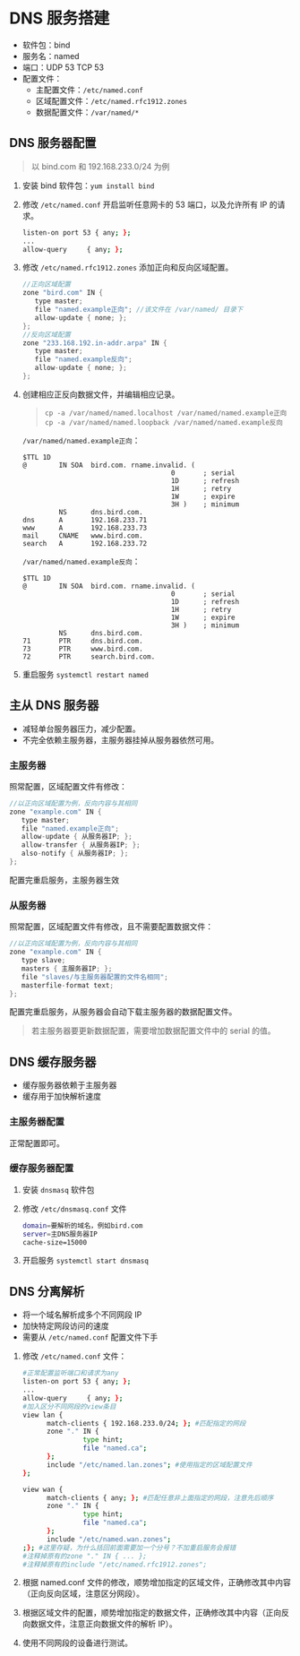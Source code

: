 # DNS 服务搭建

- 软件包：bind
- 服务名：named
- 端口：UDP 53 TCP 53
- 配置文件：
  - 主配置文件：`/etc/named.conf`
  - 区域配置文件：`/etc/named.rfc1912.zones`
  - 数据配置文件：`/var/named/*`

## DNS 服务器配置

> 以 bind.com 和 192.168.233.0/24 为例

1. 安装 bind 软件包：`yum install bind`

2. 修改 `/etc/named.conf` 开启监听任意网卡的 53 端口，以及允许所有 IP 的请求。

   ```bash
   listen-on port 53 { any; };
   ...
   allow-query     { any; };
   ```

3. 修改 `/etc/named.rfc1912.zones` 添加正向和反向区域配置。

   ```C
   //正向区域配置
   zone "bird.com" IN {
      type master;
      file "named.example正向"; //该文件在 /var/named/ 目录下
      allow-update { none; };
   };
   //反向区域配置
   zone "233.168.192.in-addr.arpa" IN {
      type master;
      file "named.example反向";
      allow-update { none; };
   };
   ```

4. 创建相应正反向数据文件，并编辑相应记录。

   > `cp -a /var/named/named.localhost /var/named/named.example正向`  
   > `cp -a /var/named/named.loopback /var/named/named.example反向`

   `/var/named/named.example正向`：

   ```bind
   $TTL 1D
   @        IN SOA  bird.com. rname.invalid. (
                                        0       ; serial
                                        1D      ; refresh
                                        1H      ; retry
                                        1W      ; expire
                                        3H )    ; minimum
            NS      dns.bird.com.
   dns      A       192.168.233.71
   www      A       192.168.233.73
   mail     CNAME   www.bird.com.
   search   A       192.168.233.72
   ```

   `/var/named/named.example反向`：

   ```bind
   $TTL 1D
   @        IN SOA  bird.com. rname.invalid. (
                                        0       ; serial
                                        1D      ; refresh
                                        1H      ; retry
                                        1W      ; expire
                                        3H )    ; minimum
            NS      dns.bird.com.
   71       PTR     dns.bird.com.
   73       PTR     www.bird.com.
   72       PTR     search.bird.com.
   ```

5. 重启服务 `systemctl restart named`

## 主从 DNS 服务器

- 减轻单台服务器压力，减少配置。
- 不完全依赖主服务器，主服务器挂掉从服务器依然可用。

### 主服务器

照常配置，区域配置文件有修改：

```C
//以正向区域配置为例，反向内容与其相同
zone "example.com" IN {
   type master;
   file "named.example正向";
   allow-update { 从服务器IP; };
   allow-transfer { 从服务器IP; };
   also-notify { 从服务器IP; };
};
```

配置完重启服务，主服务器生效

### 从服务器

照常配置，区域配置文件有修改，且不需要配置数据文件：

```C
//以正向区域配置为例，反向内容与其相同
zone "example.com" IN {
   type slave;
   masters { 主服务器IP; };
   file "slaves/与主服务器配置的文件名相同";
   masterfile-format text;
};
```

配置完重启服务，从服务器会自动下载主服务器的数据配置文件。

> 若主服务器要更新数据配置，需要增加数据配置文件中的 serial 的值。

## DNS 缓存服务器

- 缓存服务器依赖于主服务器
- 缓存用于加快解析速度

### 主服务器配置

正常配置即可。

### 缓存服务器配置

1. 安装 `dnsmasq` 软件包
2. 修改 `/etc/dnsmasq.conf` 文件

   ```bash
   domain=要解析的域名，例如bird.com
   server=主DNS服务器IP
   cache-size=15000
   ```

3. 开启服务 `systemctl start dnsmasq`

## DNS 分离解析

- 将一个域名解析成多个不同网段 IP
- 加快特定网段访问的速度
- 需要从 `/etc/named.conf` 配置文件下手

1. 修改 `/etc/named.conf` 文件：

   ```bash
   #正常配置监听端口和请求为any
   listen-on port 53 { any; };
   ...
   allow-query     { any; };
   #加入区分不同网段的view条目
   view lan {
         match-clients { 192.168.233.0/24; }; #匹配指定的网段
         zone "." IN {
                  type hint;
                  file "named.ca";
         };
         include "/etc/named.lan.zones"; #使用指定的区域配置文件
   };

   view wan {
         match-clients { any; }; #匹配任意非上面指定的网段，注意先后顺序
         zone "." IN {
                  type hint;
                  file "named.ca";
         };
         include "/etc/named.wan.zones";
   ;}; #这里存疑，为什么括回前面需要加一个分号？不加重启服务会报错
   #注释掉原有的zone "." IN { ... };
   #注释掉原有的include "/etc/named.rfc1912.zones";
   ```

2. 根据 named.conf 文件的修改，顺势增加指定的区域文件，正确修改其中内容（正向反向区域，注意区分网段）。
3. 根据区域文件的配置，顺势增加指定的数据文件，正确修改其中内容（正向反向数据文件，注意正向数据文件的解析 IP）。
4. 使用不同网段的设备进行测试。

